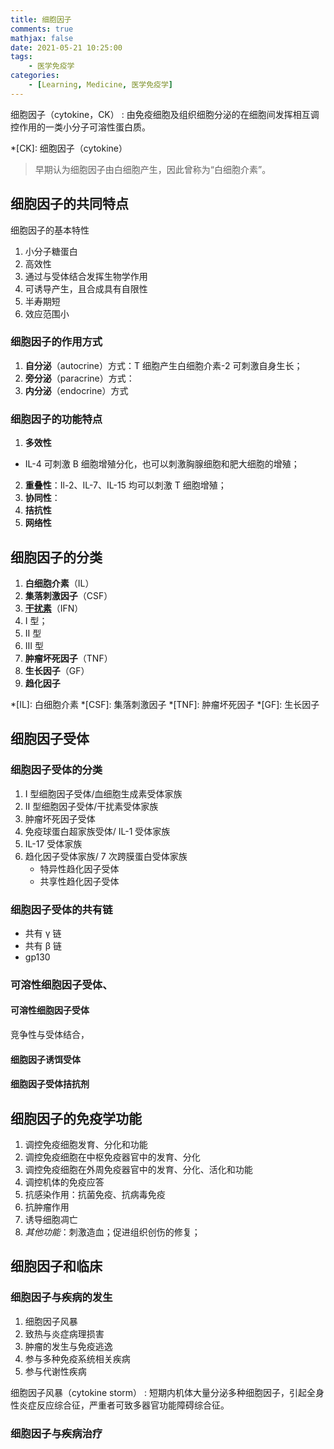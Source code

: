 ```yaml
---
title: 细胞因子
comments: true
mathjax: false
date: 2021-05-21 10:25:00
tags:
    - 医学免疫学
categories:
    - [Learning, Medicine, 医学免疫学]
---
```


细胞因子（cytokine，CK）
: 由免疫细胞及组织细胞分泌的在细胞间发挥相互调控作用的一类小分子可溶性蛋白质。

*[CK]: 细胞因子（cytokine）

> 早期认为细胞因子由白细胞产生，因此曾称为“白细胞介素”。

<!-- more -->

## 细胞因子的共同特点

细胞因子的基本特性
1. 小分子糖蛋白
2. 高效性
3. 通过与受体结合发挥生物学作用
4. 可诱导产生，且合成具有自限性
5. 半寿期短
6. 效应范围小

### 细胞因子的作用方式

1. **自分泌**（autocrine）方式：T 细胞产生白细胞介素-2 可刺激自身生长；
2. **旁分泌**（paracrine）方式：
3. **内分泌**（endocrine）方式

### 细胞因子的功能特点

1. **多效性**
  - IL-4 可刺激 B 细胞增殖分化，也可以刺激胸腺细胞和肥大细胞的增殖；
2. **重叠性**：Il-2、IL-7、IL-15 均可以刺激 T 细胞增殖；
3. **协同性**：
4. **拮抗性**
5. **网络性**

## 细胞因子的分类

1. **白细胞介素**（IL）
2. **集落刺激因子**（CSF）
3. <a href="{% post_path 病毒的感染与抗病毒免疫 %}#固有抗病毒免疫">**干扰素**</a>（IFN）
  1. Ⅰ 型；
  2. Ⅱ 型
  3. Ⅲ 型
4. **肿瘤坏死因子**（TNF）
5. **生长因子**（GF）
6. **趋化因子**

*[IL]: 白细胞介素
*[CSF]: 集落刺激因子
*[TNF]: 肿瘤坏死因子
*[GF]: 生长因子

## 细胞因子受体

### 细胞因子受体的分类

1. Ⅰ 型细胞因子受体/血细胞生成素受体家族
2. Ⅱ 型细胞因子受体/干扰素受体家族
3. 肿瘤坏死因子受体
4. 免疫球蛋白超家族受体/ IL-1 受体家族
5. IL-17 受体家族
6. 趋化因子受体家族/ 7 次跨膜蛋白受体家族
    - 特异性趋化因子受体
    - 共享性趋化因子受体

### 细胞因子受体的共有链

- 共有 γ 链
- 共有 β 链
- gp130

### 可溶性细胞因子受体、

#### 可溶性细胞因子受体

竞争性与受体结合，

#### 细胞因子诱饵受体

#### 细胞因子受体拮抗剂

## 细胞因子的免疫学功能

1. 调控免疫细胞发育、分化和功能
  1. 调控免疫细胞在中枢免疫器官中的发育、分化
  2. 调控免疫细胞在外周免疫器官中的发育、分化、活化和功能
2. 调控机体的免疫应答
  1. 抗感染作用：抗菌免疫、抗病毒免疫
  2. 抗肿瘤作用
  3. 诱导细胞凋亡
3. *其他功能*：刺激造血；促进组织创伤的修复；

## 细胞因子和临床

### 细胞因子与疾病的发生

1. 细胞因子风暴
2. 致热与炎症病理损害
3. 肿瘤的发生与免疫逃逸
4. 参与多种免疫系统相关疾病
5. 参与代谢性疾病

细胞因子风暴（cytokine storm）
: 短期内机体大量分泌多种细胞因子，引起全身性炎症反应综合征，严重者可致多器官功能障碍综合征。

### 细胞因子与疾病治疗

